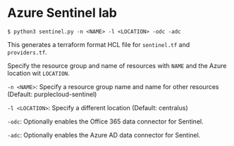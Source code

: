 # Azure Sentinel lab 

```$ python3 sentinel.py -n <NAME> -l <LOCATION> -odc -adc```

This generates a terraform format HCL file for ```sentinel.tf``` and ```providers.tf```.

Specify the resource group and name of resources with ```NAME``` and the Azure location wit ```LOCATION```.

```-n <NAME>```:  Specify a resource group name and name for other resources (Default: purplecloud-sentinel)

```-l <LOCATION>```:  Specify a different location (Default: centralus)

```-odc```:  Optionally enables the Office 365 data connector for Sentinel.

```-adc```:  Optionally enables the Azure AD data connector for Sentinel.
